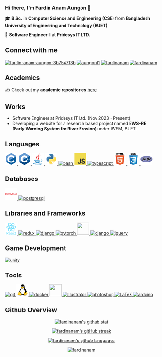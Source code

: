 ### Hi there, I'm Fardin Anam Aungon 👋

🎓 **B.Sc.** in **Computer Science and Engineering (CSE)** from **Bangladesh University of Engineering and Technology (BUET)** 

💼 **Software Engineer II** at **Pridesys IT LTD.**

## Connect with me
<a href="https://linkedin.com/in/fardin-anam-aungon-3b754713b" target="blank"><img align="center" src="https://raw.githubusercontent.com/rahuldkjain/github-profile-readme-generator/master/src/images/icons/Social/linked-in-alt.svg" alt="fardin-anam-aungon-3b754713b" height="30" width="40" /></a>
<a href="https://instagram.com/aungon11" target="blank"><img align="center" src="https://raw.githubusercontent.com/rahuldkjain/github-profile-readme-generator/master/src/images/icons/Social/instagram.svg" alt="aungon11" height="30" width="40" /></a>
<a href="https://www.leetcode.com/fardinanam" target="blank"><img align="center" src="https://raw.githubusercontent.com/rahuldkjain/github-profile-readme-generator/master/src/images/icons/Social/leet-code.svg" alt="fardinanam" height="30" width="40" /></a>
<a href="https://codepen.io/fardinanam" target="blank"><img align="center" src="https://raw.githubusercontent.com/rahuldkjain/github-profile-readme-generator/master/src/images/icons/Social/codepen.svg" alt="fardinanam" height="30" width="40" /></a>

## Academics

✍ Check out my **academic repositories** [here](https://github.com/fardinanam/My-Academics)

## Works
- Software Engineer at Pridesys IT Ltd. (Nov 2023 - Present)
- Developing a website for a research based project named **EWS-RE (Early Warning System for River Erosion)** under IWFM, BUET. <!-- Check out the website [here](https://early-warning-river-erosion.netlify.app/) -->

## Languages
<!-- ![ASM](https://img.shields.io/badge/-ASM-000000?style=flat&logo) -->

<a href="https://www.cprogramming.com/" target="blank" rel="noreferrer"> <img src="https://raw.githubusercontent.com/devicons/devicon/master/icons/c/c-original.svg" alt="c" width="40" height="40"/> </a>
<a href="https://www.w3schools.com/cpp/" target="blank" rel="noreferrer"> <img src="https://raw.githubusercontent.com/devicons/devicon/master/icons/cplusplus/cplusplus-original.svg" alt="cplusplus" width="40" height="40"/> </a>
<a href="https://www.java.com" target="blank" rel="noreferrer"> <img src="https://raw.githubusercontent.com/devicons/devicon/master/icons/java/java-original.svg" alt="java" width="40" height="40"/> </a>
 <a href="https://www.python.org" target="blank" rel="noreferrer"> <img src="https://raw.githubusercontent.com/devicons/devicon/master/icons/python/python-original.svg" alt="python" width="40" height="40"/> </a>
<a href="https://www.gnu.org/software/bash/" target="blank" rel="noreferrer"> <img src="https://www.vectorlogo.zone/logos/gnu_bash/gnu_bash-icon.svg" alt="bash" width="40" height="40"/> </a>
<a href="https://developer.mozilla.org/en-US/docs/Web/JavaScript" target="blank" rel="noreferrer"> <img src="https://raw.githubusercontent.com/devicons/devicon/master/icons/javascript/javascript-original.svg" alt="javascript" width="40" height="40"/> </a>
<a href="https://www.typescriptlang.org/" target="blank" rel="noreferrer"> 
  <img src="https://cdn.jsdelivr.net/gh/devicons/devicon@latest/icons/typescript/typescript-plain.svg" alt="typescript" height="40" width="40"/>
</a>
 <a href="https://www.w3.org/html/" target="blank" rel="noreferrer"> <img src="https://raw.githubusercontent.com/devicons/devicon/master/icons/html5/html5-original-wordmark.svg" alt="html5" width="40" height="40"/> </a>
 <a href="https://www.w3schools.com/css/" target="blank" rel="noreferrer"> <img src="https://raw.githubusercontent.com/devicons/devicon/master/icons/css3/css3-original-wordmark.svg" alt="css3" width="40" height="40"/> </a>
<a href="https://www.php.net" target="blank" rel="noreferrer"> <img src="https://raw.githubusercontent.com/devicons/devicon/master/icons/php/php-original.svg" alt="php" width="40" height="40"/> </a>

## Databases
<a href="https://www.oracle.com/" target="blank" rel="noreferrer"> <img src="https://raw.githubusercontent.com/devicons/devicon/master/icons/oracle/oracle-original.svg" alt="oracle" width="40" height="40"/> </a>
<a href="https://www.postgresql.org/"><img src="https://cdn.jsdelivr.net/gh/devicons/devicon/icons/postgresql/postgresql-plain-wordmark.svg" alt="postgresql" width="40" height="40"/></a>

## Libraries and Frameworks
<a href="https://reactjs.org/" target="blank" rel="noreferrer"> <img src="https://raw.githubusercontent.com/devicons/devicon/master/icons/react/react-original-wordmark.svg" alt="react" width="40" height="40"/> </a>
<a href="https://redux.js.org/" targer="blank" rel="noreffered"> <img src="https://cdn.jsdelivr.net/gh/devicons/devicon/icons/redux/redux-original.svg" alt="redux" width="40" height="40"/> </a>
<a href="https://www.djangoproject.com/" target="blank" rel="noreferrer"> <img src="https://cdn.worldvectorlogo.com/logos/django.svg" alt="django" width="40" height="40"/> </a>
<a href="https://pytorch.org/?ref=ai-infra-link.com" target="blank" rel="noreferrer"> 
  <img src="https://cdn.jsdelivr.net/gh/devicons/devicon@latest/icons/pytorch/pytorch-original.svg" alt="pytorch" width="40" height="40"/>
</a>
<a href="https://tailwindcss.com/" target="blank" rel="noreferrer"> 
  <img src="https://cdn.jsdelivr.net/gh/devicons/devicon@latest/icons/tailwindcss/tailwindcss-original.svg" width="40" height="40"/>
</a>
<a href="https://getbootstrap.com" target="blank" rel="noreferrer"> 
  <img src="https://cdn.jsdelivr.net/gh/devicons/devicon@latest/icons/bootstrap/bootstrap-original.svg" alt="django" width="40" height="40"/>
</a>
<a href="https://jquery.com/" targer="blank" rel="noreffered"> <img src="https://cdn.jsdelivr.net/gh/devicons/devicon/icons/jquery/jquery-plain-wordmark.svg" alt="jquery" width="40" height="40"/> </a>
          

## Game Development
<a href="https://unity.com/" target="blank" rel="noreferrer"> <img src="https://cdn.jsdelivr.net/gh/devicons/devicon@latest/icons/unity/unity-original.svg" alt="unity" width="40" height="40"/> </a>

## Tools

<a href="https://git-scm.com/" target="blank" rel="noreferrer"> <img src="https://www.vectorlogo.zone/logos/git-scm/git-scm-icon.svg" alt="git" width="40" height="40"/> </a>
<a href="https://www.linux.org/" target="blank" rel="noreferrer"> <img src="https://raw.githubusercontent.com/devicons/devicon/master/icons/linux/linux-original.svg" alt="linux" width="40" height="40"/> </a>
<a href="https://www.docker.com/" target="blank" rel="noreferrer"> 
  <img src="https://cdn.jsdelivr.net/gh/devicons/devicon@latest/icons/docker/docker-plain-wordmark.svg" alt="docker" width="40" height="40"/>
</a>
<a href="https://kubernetes.io/" target="blank" rel="noreferrer"> 
  <img src="https://cdn.jsdelivr.net/gh/devicons/devicon@latest/icons/kubernetes/kubernetes-original.svg" width="40" height="40"/>
</a> 
<a href="https://www.adobe.com/in/products/illustrator.html" target="blank" rel="noreferrer"> <img src="https://www.vectorlogo.zone/logos/adobe_illustrator/adobe_illustrator-icon.svg" alt="illustrator" width="40" height="40"/> </a>
<a href="https://www.photoshop.com/en" target="blank" rel="noreferrer"> <img src="https://cdn.jsdelivr.net/gh/devicons/devicon@latest/icons/photoshop/photoshop-original.svg" alt="photoshop" width="40" height="40"/> </a>
<a href="https://www.latex-project.org/" target="blank" rel="noreferrer"> <img src="https://cdn.jsdelivr.net/gh/devicons/devicon/icons/latex/latex-original.svg" alt="LaTeX" width="40" height="40"/> </a>
<a href="https://www.arduino.cc/" target="blank" rel="noreferrer"> <img src="https://cdn.worldvectorlogo.com/logos/arduino-1.svg" alt="arduino" width="40" height="40"/> </a>
<!-- ![Flex](https://img.shields.io/badge/-flex-000000?style=flat&logo=flex)
![Bison](https://img.shields.io/badge/-bison-000000?style=flat&logo=bison) -->

## Github Overview

<p align="center">
<a href="https://github.com/fardinanam">
<img alt="fardinanam's github stat" height="200px" width="450px" border="none" src="https://github-readme-stats.vercel.app/api?username=fardinanam&show_icons=true&count_private=true&theme=dark" /> </a>
</p>
<p align="center">
<a align="left" href="https://github.com/fardinanam">
<img alt="fardinanam's gitHub streak" height="180px" width="450px" src="http://github-readme-streak-stats.herokuapp.com?user=fardinanam&theme=dark" /> </a>
</p>
<p align="center">
<a href="https://github.com/fardinanam">
<img alt="fardinanam's github languages" height="200px" width="450px" src="https://github-readme-stats.vercel.app/api/top-langs/?username=fardinanam&langs_count=8&layout=compact&theme=dark&hide=html,css,shell,batchfile,Tcl,lex,yacc,Awk,TeX" /></a>
</p>
<p align="center">
<img src="https://komarev.com/ghpvc/?username=fardinanam&label=Profile%20views&color=0e75b6&style=flat" alt="fardinanam" /> </p>
